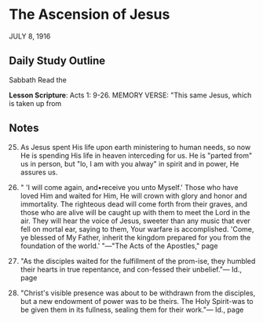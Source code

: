 # The Ascension of Jesus
JULY 8, 1916

## Daily Study Outline

Sabbath Read the

**Lesson Scripture**: Acts 1: 9-26. MEMORY VERSE: "This same Jesus, which is taken up from

## Notes

25. As Jesus spent His life upon earth ministering to human needs, so now He is spending His life in heaven interceding for us. He is "parted from" us in person, but "lo, I am with you alway" in spirit and in power, He assures us.

2. " 'I will come again, and•receive you unto Myself.' Those who have loved Him and waited for Him, He will crown with glory and honor and immortality. The righteous dead will come forth from their graves, and those who are alive will be caught up with them to meet the Lord in the air. They will hear the voice of Jesus, sweeter than any music that ever fell on mortal ear, saying to them, Your warfare is accomplished. 'Come, ye blessed of My Father, inherit the kingdom prepared for you from the foundation of the world.' "—"The Acts of the Apostles," page

3. "As the disciples waited for the fulfillment of the prom-ise, they humbled their hearts in true repentance, and con-fessed their unbelief."— Id., page

4. "Christ's visible presence was about to be withdrawn from the disciples, but a new endowment of power was to be theirs. The Holy Spirit-was to be given them in its fullness, sealing them for their work."— Id., page
